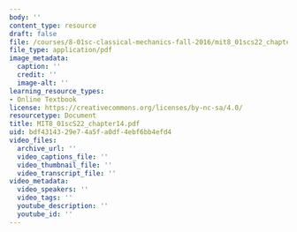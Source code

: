 ```yaml
---
body: ''
content_type: resource
draft: false
file: /courses/8-01sc-classical-mechanics-fall-2016/mit8_01scs22_chapter14.pdf
file_type: application/pdf
image_metadata:
  caption: ''
  credit: ''
  image-alt: ''
learning_resource_types:
- Online Textbook
license: https://creativecommons.org/licenses/by-nc-sa/4.0/
resourcetype: Document
title: MIT8_01scS22_chapter14.pdf
uid: bdf43143-29e7-4a5f-a0df-4ebf6bb4efd4
video_files:
  archive_url: ''
  video_captions_file: ''
  video_thumbnail_file: ''
  video_transcript_file: ''
video_metadata:
  video_speakers: ''
  video_tags: ''
  youtube_description: ''
  youtube_id: ''
---
```

